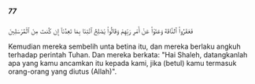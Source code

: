 ##### 77

<span class="ayah">فَعَقَرُوا۟ ٱلنَّاقَةَ وَعَتَوْا۟ عَنْ أَمْرِ رَبِّهِمْ وَقَالُوا۟ يَٰصَٰلِحُ ٱئْتِنَا بِمَا تَعِدُنَآ إِن كُنتَ مِنَ ٱلْمُرْسَلِينَ</span>

<span class="ayah_translation">Kemudian mereka sembelih unta betina itu, dan mereka berlaku angkuh terhadap perintah Tuhan. Dan mereka berkata: "Hai Shaleh, datangkanlah apa yang kamu ancamkan itu kepada kami, jika (betul) kamu termasuk orang-orang yang diutus (Allah)".</span>
